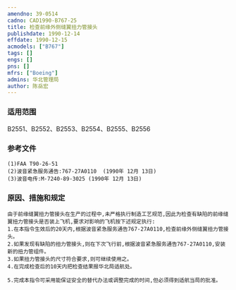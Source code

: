 ```yaml
---
amendno: 39-0514  
cadno: CAD1990-B767-25  
title: 检查前缘外侧缝翼扭力管接头  
publishdate: 1990-12-14  
effdate: 1990-12-15  
acmodels: ["B767"]  
tags: []  
engs: []  
pns: []  
mfrs: ["Boeing"]  
admins: 华北管理局  
author: 陈岳宏  
---
```

  
### 适用范围  
B2551、B2552、B2553、B2554、B2555、B2556  
  
<!--more-->  
### 参考文件  
    (1)FAA T90-26-51  
    (2)波音紧急服务通告:767-27A0110  (1990年 12月 13日)  
    (3)波音电传:M-7240-89-3025 (1990年 12月 13日)  
  
### 原因、措施和规定  
    由于前缘缝翼扭力管接头在生产的过程中,未严格执行制造工艺规范,因此为检查有缺陷的前缘缝翼扭力管接头是否装上飞机,要求对影响的飞机按下述规定执行:  
    1.在本指令生效后的20天内,根据波音紧急服务通告767-27A0110,检查前缘外侧缝翼扭力管接头。  
    2.如果发现有缺陷的扭力管接头,则在下次飞行前,根据波音紧急服务通告767-27A0110,安装新的扭力管组件。  
    3.如果扭力管接头的尺寸符合要求,则可继续使用之。  
    4.在完成检查后的10天内把检查结果报华北局适航处。  
  
    5.完成本指令可采用能保证安全的替代办法或调整完成的时间,但必须得到适航当局的批准。  
  
  
